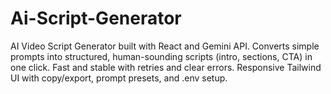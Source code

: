# Ai-Script-Generator
AI Video Script Generator built with React and Gemini API. Converts simple prompts into structured, human-sounding scripts (intro, sections, CTA) in one click. Fast and stable with retries and clear errors. Responsive Tailwind UI with copy/export, prompt presets, and .env setup.
